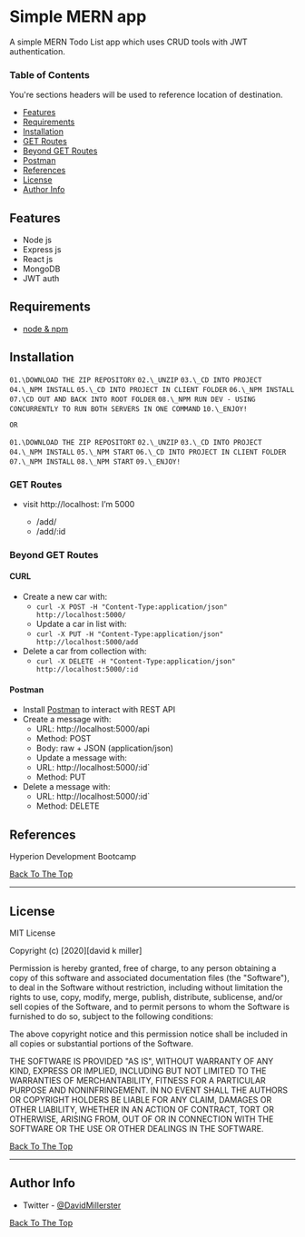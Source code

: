 # Simple MERN app

A simple MERN Todo List app which uses CRUD tools with JWT authentication.

### Table of Contents

You're sections headers will be used to reference location of destination.

- [Features](#features)
- [Requirements](#requirements)
- [Installation](#installation)
- [GET Routes](#getroutes)
- [Beyond GET Routes](#beyondgetroutes)
- [Postman](#postman)
- [References](#references)
- [License](#license)
- [Author Info](#author-info)

## Features

- Node js
- Express js
- React js
- MongoDB
- JWT auth

## Requirements

- [node & npm](https://nodejs.org/en/)

## Installation

`01.\DOWNLOAD THE ZIP REPOSITORY`
`02.\_UNZIP`
`03.\_CD INTO PROJECT`
`04.\_NPM INSTALL`
`05.\_CD INTO PROJECT IN CLIENT FOLDER`
`06.\_NPM INSTALL`
`07.\CD OUT AND BACK INTO ROOT FOLDER`
`08.\_NPM RUN DEV - USING CONCURRENTLY TO RUN BOTH SERVERS IN ONE COMMAND`
`10.\_ENJOY!`

`OR`

`01.\DOWNLOAD THE ZIP REPOSITORT`
`02.\_UNZIP`
`03.\_CD INTO PROJECT`
`04.\_NPM INSTALL`
`05.\_NPM START`
`06.\_CD INTO PROJECT IN CLIENT FOLDER`
`07.\_NPM INSTALL`
`08.\_NPM START`
`09.\_ENJOY!`

### GET Routes

- visit http://localhost: I’m 5000

  - /add/
  - /add/:id

### Beyond GET Routes

#### CURL

- Create a new car with:
  - `curl -X POST -H "Content-Type:application/json" http://localhost:5000/`
  - Update a car in list with:
  - `curl -X PUT -H "Content-Type:application/json" http://localhost:5000/add`
- Delete a car from collection with:
  - `curl -X DELETE -H "Content-Type:application/json" http://localhost:5000/:id`

#### Postman

- Install [Postman](https://www.getpostman.com/apps) to interact with REST API
- Create a message with:
  - URL: http://localhost:5000/api
  - Method: POST
  - Body: raw + JSON (application/json)
  - Update a message with:
  - URL: http://localhost:5000/:id`
  - Method: PUT
- Delete a message with:
  - URL: http://localhost:5000/:id`
  - Method: DELETE

## References

Hyperion Development Bootcamp

[Back To The Top](#read-me-template)

---

## License

MIT License

Copyright (c) [2020][david k miller]

Permission is hereby granted, free of charge, to any person obtaining a copy
of this software and associated documentation files (the "Software"), to deal
in the Software without restriction, including without limitation the rights
to use, copy, modify, merge, publish, distribute, sublicense, and/or sell
copies of the Software, and to permit persons to whom the Software is
furnished to do so, subject to the following conditions:

The above copyright notice and this permission notice shall be included in all
copies or substantial portions of the Software.

THE SOFTWARE IS PROVIDED "AS IS", WITHOUT WARRANTY OF ANY KIND, EXPRESS OR
IMPLIED, INCLUDING BUT NOT LIMITED TO THE WARRANTIES OF MERCHANTABILITY,
FITNESS FOR A PARTICULAR PURPOSE AND NONINFRINGEMENT. IN NO EVENT SHALL THE
AUTHORS OR COPYRIGHT HOLDERS BE LIABLE FOR ANY CLAIM, DAMAGES OR OTHER
LIABILITY, WHETHER IN AN ACTION OF CONTRACT, TORT OR OTHERWISE, ARISING FROM,
OUT OF OR IN CONNECTION WITH THE SOFTWARE OR THE USE OR OTHER DEALINGS IN THE
SOFTWARE.

[Back To The Top](#read-me-template)

---

## Author Info

- Twitter - [@DavidMillerster](https://twitter.com/DavidMillerster)

[Back To The Top](#read-me-template)
